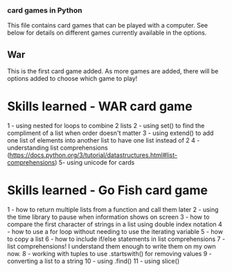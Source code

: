 ### card games in Python
This file contains card games that can be played with a computer. See below for details on different games currently available in the options.

## War
This is the first card game added. As more games are added, there will be options added to choose which game to play!


# Skills learned - WAR card game
1 - using nested for loops to combine 2 lists
2 - using set() to find the compliment of a list when order doesn't matter
3 - using extend() to add one list of elements into another list to have one list instead of 2
4 - understanding list comprehensions (https://docs.python.org/3/tutorial/datastructures.html#list-comprehensions)
5- using unicode for cards 

# Skills learned - Go Fish card game
1 - how to return multiple lists from a function and call them later
2 - using the time library to pause when information shows on screen
3 - how to compare the first character of strings in a list using double index notation
4 - how to use a for loop without needing to use the iterating variable
5 - how to copy a list 
6 - how to include if/else statements in list comprehensions
7 - list comprehensions! I understand them enough to write them on my own now.
8 - working with tuples to use .startswith() for removing values
9 - converting a list to a string
10 - using .find() 
11 - using slice()